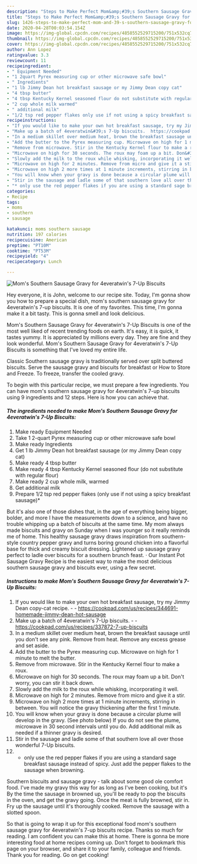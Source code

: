 ```yaml
---
description: "Steps to Make Perfect Mom&amp;#39;s Southern Sausage Gravy for 4everatwin&amp;#39;s 7-Up Biscuits"
title: "Steps to Make Perfect Mom&amp;#39;s Southern Sausage Gravy for 4everatwin&amp;#39;s 7-Up Biscuits"
slug: 1426-steps-to-make-perfect-mom-and-39-s-southern-sausage-gravy-for-4everatwin-and-39-s-7-up-biscuits
date: 2020-04-28T00:03:54.154Z
image: https://img-global.cpcdn.com/recipes/4858552529715200/751x532cq70/moms-southern-sausage-gravy-for-4everatwins-7-up-biscuits-recipe-main-photo.jpg
thumbnail: https://img-global.cpcdn.com/recipes/4858552529715200/751x532cq70/moms-southern-sausage-gravy-for-4everatwins-7-up-biscuits-recipe-main-photo.jpg
cover: https://img-global.cpcdn.com/recipes/4858552529715200/751x532cq70/moms-southern-sausage-gravy-for-4everatwins-7-up-biscuits-recipe-main-photo.jpg
author: Ann Lopez
ratingvalue: 3.3
reviewcount: 11
recipeingredient:
- " Equipment Needed"
- "1 2quart Pyrex measuring cup or other microwave safe bowl"
- " Ingredients"
- "1 lb Jimmy Dean hot breakfast sausage or my Jimmy Dean copy cat"
- "4 tbsp butter"
- "4 tbsp Kentucky Kernel seasoned flour do not substitute with regular flour"
- "2 cup whole milk warmed"
- " additional milk"
- "1/2 tsp red pepper flakes only use if not using a spicy breakfast sausage"
recipeinstructions:
- "If you would like to make your own hot breakfast sausage, try my Jimmy Dean copy-cat recipe.  https://cookpad.com/us/recipes/344691-homemade-jimmy-dean-hot-sausage"
- "Make up a batch of 4everatwin&#39;s 7-Up biscuits.  https://cookpad.com/us/recipes/337872-7-up-biscuits"
- "In a medium skillet over medium heat, brown the breakfast sausage until you don&#39;t see any pink. Remove from heat. Remove any excess grease and set aside."
- "Add the butter to the Pyrex measuring cup. Microwave on high for 1 minute to melt the butter."
- "Remove from microwave. Stir in the Kentucky Kernel flour to make a roux."
- "Microwave on high for 30 seconds. The roux may foam up a bit. Don&#39;t worry, you can stir it back down."
- "Slowly add the milk to the roux while whisking, incorporating it well."
- "Microwave on high for 2 minutes. Remove from micro and give it a stir."
- "Microwave on high 2 more times at 1 minute increments, stirring in between. You will notice the gravy thickening after the first 1 minute."
- "You will know when your gravy is done because a circular plume will develop in the gravy. (See photo below) If you do not see the plume, microwave in 30 second intervals until you do. Add additional milk as needed if a thinner gravy is desired."
- "Stir in the sausage and ladle some of that southern love all over those wonderful 7-Up biscuits."
- "* only use the red pepper flakes if you are using a standard sage breakfast sausage instead of spicy. Just add the pepper flakes to the sausage when browning."
categories:
- Recipe
tags:
- moms
- southern
- sausage

katakunci: moms southern sausage 
nutrition: 197 calories
recipecuisine: American
preptime: "PT10M"
cooktime: "PT53M"
recipeyield: "4"
recipecategory: Lunch

---
```



![Mom&#39;s Southern Sausage Gravy for 4everatwin&#39;s 7-Up Biscuits](https://img-global.cpcdn.com/recipes/4858552529715200/751x532cq70/moms-southern-sausage-gravy-for-4everatwins-7-up-biscuits-recipe-main-photo.jpg)

Hey everyone, it is John, welcome to our recipe site. Today, I'm gonna show you how to prepare a special dish, mom&#39;s southern sausage gravy for 4everatwin&#39;s 7-up biscuits. It is one of my favorites. This time, I'm gonna make it a bit tasty. This is gonna smell and look delicious.

Mom&#39;s Southern Sausage Gravy for 4everatwin&#39;s 7-Up Biscuits is one of the most well liked of recent trending foods on earth. It's easy, it is quick, it tastes yummy. It is appreciated by millions every day. They are fine and they look wonderful. Mom&#39;s Southern Sausage Gravy for 4everatwin&#39;s 7-Up Biscuits is something that I've loved my entire life.

Classic Southern sausage gravy is traditionally served over split buttered biscuits. Serve the sausage gravy and biscuits for breakfast or How to Store and Freeze. To freeze, transfer the cooled gravy.


To begin with this particular recipe, we must prepare a few ingredients. You can have mom&#39;s southern sausage gravy for 4everatwin&#39;s 7-up biscuits using 9 ingredients and 12 steps. Here is how you can achieve that.

<!--inarticleads1-->

##### The ingredients needed to make Mom&#39;s Southern Sausage Gravy for 4everatwin&#39;s 7-Up Biscuits:

1. Make ready  Equipment Needed
1. Take 1 2-quart Pyrex measuring cup or other microwave safe bowl
1. Make ready  Ingredients
1. Get 1 lb Jimmy Dean hot breakfast sausage (or my Jimmy Dean copy cat)
1. Make ready 4 tbsp butter
1. Make ready 4 tbsp Kentucky Kernel seasoned flour (do not substitute with regular flour)
1. Make ready 2 cup whole milk, warmed
1. Get  additional milk
1. Prepare 1/2 tsp red pepper flakes (only use if not using a spicy breakfast sausage)*


But it&#39;s also one of those dishes that, in the age of everything being bigger, bolder, and more I have the measurements down to a science, and have no trouble whipping up a batch of biscuits at the same time. My mom always made biscuits and gravy on Sunday when I was younger so it really reminds me of home. This healthy sausage gravy draws inspiration from southern-style country pepper gravy and turns boring ground chicken into a flavorful base for thick and creamy biscuit dressing. Lightened up sausage gravy perfect to ladle over biscuits for a southern brunch feast. · Our Instant Pot Sausage Gravy Recipe is the easiest way to make the most delicious southern sausage gravy and biscuits ever, using a few secret. 

<!--inarticleads2-->

##### Instructions to make Mom&#39;s Southern Sausage Gravy for 4everatwin&#39;s 7-Up Biscuits:

1. If you would like to make your own hot breakfast sausage, try my Jimmy Dean copy-cat recipe. -  - https://cookpad.com/us/recipes/344691-homemade-jimmy-dean-hot-sausage
1. Make up a batch of 4everatwin&#39;s 7-Up biscuits. -  - https://cookpad.com/us/recipes/337872-7-up-biscuits
1. In a medium skillet over medium heat, brown the breakfast sausage until you don&#39;t see any pink. Remove from heat. Remove any excess grease and set aside.
1. Add the butter to the Pyrex measuring cup. Microwave on high for 1 minute to melt the butter.
1. Remove from microwave. Stir in the Kentucky Kernel flour to make a roux.
1. Microwave on high for 30 seconds. The roux may foam up a bit. Don&#39;t worry, you can stir it back down.
1. Slowly add the milk to the roux while whisking, incorporating it well.
1. Microwave on high for 2 minutes. Remove from micro and give it a stir.
1. Microwave on high 2 more times at 1 minute increments, stirring in between. You will notice the gravy thickening after the first 1 minute.
1. You will know when your gravy is done because a circular plume will develop in the gravy. (See photo below) If you do not see the plume, microwave in 30 second intervals until you do. Add additional milk as needed if a thinner gravy is desired.
1. Stir in the sausage and ladle some of that southern love all over those wonderful 7-Up biscuits.
1. * only use the red pepper flakes if you are using a standard sage breakfast sausage instead of spicy. Just add the pepper flakes to the sausage when browning.


Southern biscuits and sausage gravy - talk about some good ole comfort food. I&#39;ve made my gravy this way for as long as I&#39;ve been cooking, but it&#39;s By the time the sausage in browned up, you&#39;ll be ready to pop the biscuits in the oven, and get the gravy going. Once the meat is fully browned, stir in. Fry up the sausage until it&#39;s thoroughly cooked. Remove the sausage with a slotted spoon. 

So that is going to wrap it up for this exceptional food mom&#39;s southern sausage gravy for 4everatwin&#39;s 7-up biscuits recipe. Thanks so much for reading. I am confident you can make this at home. There is gonna be more interesting food at home recipes coming up. Don't forget to bookmark this page on your browser, and share it to your family, colleague and friends. Thank you for reading. Go on get cooking!
